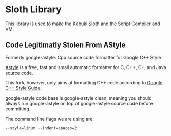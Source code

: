 # Sloth Library

This library is used to make the Kabuki Sloth and the Script Compiler and VM.

## Code Legitimatly Stolen From AStyle

Formerly google-astyle: Cpp source code formatter for Google C++ Style

[Astyle](http://astyle.sourceforge.net/astyle.html) is a free, fast and small
automatic formatter for C, C++, C+, and Java source code.

This fork, however, only aims at formatting C++ code according to [Google C++
Style Guide](http://google-styleguide.googlecode.com/svn/trunk/cppguide.xml).

google-astyle code base is google-astyle clean, meaning you should always run
google-astyle on top of google-astyle source code before committing.

The command line flags we are using are:

  `--style=linux --indent=spaces=2`

